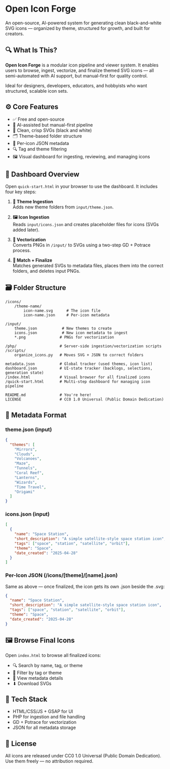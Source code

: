 # Open Icon Forge

An open-source, AI-powered system for generating clean black-and-white SVG icons — organized by theme, structured for growth, and built for creators.

## 🔍 What Is This?

**Open Icon Forge** is a modular icon pipeline and viewer system. It enables users to browse, ingest, vectorize, and finalize themed SVG icons — all semi-automated with AI support, but manual-first for quality control.

Ideal for designers, developers, educators, and hobbyists who want structured, scalable icon sets.

## ⚙️ Core Features

- ✅ Free and open-source
- 🤖 AI-assisted but manual-first pipeline
- 🎨 Clean, crisp SVGs (black and white)
- 🗂️ Theme-based folder structure
- 📄 Per-icon JSON metadata
- 🔍 Tag and theme filtering
- 🖼️ Visual dashboard for ingesting, reviewing, and managing icons

## 🧭 Dashboard Overview

Open `quick-start.html` in your browser to use the dashboard. It includes four key steps:

1. **📁 Theme Ingestion**  
   Adds new theme folders from `input/theme.json`.

2. **🖼️ Icon Ingestion**  
   Reads `input/icons.json` and creates placeholder files for icons (SVGs added later).

3. **🎨 Vectorization**  
   Converts PNGs in `/input/` to SVGs using a two-step GD + Potrace process.

4. **🔄 Match + Finalize**  
   Matches generated SVGs to metadata files, places them into the correct folders, and deletes input PNGs.

## 🗃️ Folder Structure

```
/icons/
    /theme-name/
        icon-name.svg      # The icon file
        icon-name.json     # Per-icon metadata

/input/
    theme.json           # New themes to create
    icons.json           # New icon metadata to ingest
    *.png               # PNGs for vectorization

/php/                   # Server-side ingestion/vectorization scripts
/scripts/
    organize_icons.py   # Moves SVG + JSON to correct folders

metadata.json           # Global tracker (used themes, icon list)
dashboard.json          # UI-state tracker (backlogs, selections, generation state)
/index.html             # Visual browser for all finalized icons
/quick-start.html       # Multi-step dashboard for managing icon pipeline

README.md               # You're here!
LICENSE                 # CC0 1.0 Universal (Public Domain Dedication)
```

## 🧠 Metadata Format

### theme.json (input)

```json
{
  "themes": [
    "Mirrors",
    "Clouds",
    "Volcanoes",
    "Maze",
    "Tunnels",
    "Coral Reef",
    "Lanterns",
    "Wizards",
    "Time Travel",
    "Origami"
  ]
}
```

### icons.json (input)

```json
[
  {
    "name": "Space Station",
    "short_description": "A simple satellite-style space station icon",
    "tags": ["space", "station", "satellite", "orbit"],
    "theme": "Space",
    "date_created": "2025-04-28"
  }
]
```

### Per-Icon JSON (/icons/[theme]/[name].json)

Same as above — once finalized, the icon gets its own .json beside the .svg:

```json
{
  "name": "Space Station",
  "short_description": "A simple satellite-style space station icon",
  "tags": ["space", "station", "satellite", "orbit"],
  "theme": "Space",
  "date_created": "2025-04-28"
}
```

## 🖼️ Browse Final Icons

Open `index.html` to browse all finalized icons:

- 🔍 Search by name, tag, or theme
- 🧩 Filter by tag or theme
- 📝 View metadata details
- ⬇ Download SVGs

## 🧪 Tech Stack

- HTML/CSS/JS + GSAP for UI
- PHP for ingestion and file handling
- GD + Potrace for vectorization
- JSON for all metadata storage

## 📄 License

All icons are released under CC0 1.0 Universal (Public Domain Dedication).
Use them freely — no attribution required.

